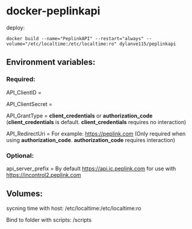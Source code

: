 # docker-peplinkapi
deploy:
```
docker build --name="PeplinkAPI" --restart="always" --volume="/etc/localtime:/etc/localtime:ro" dylanve115/peplinkapi
```
## Environment variables:
### Required:
API_ClientID = 

API_ClientSecret = 

API_GrantType = **client_credentials** or **authorization_code** (**client_credentials** is default. **client_credentials** requires no interaction)

API_RedirectUri = For example: https://peplink.com (Only required when using **authorization_code**. **authorization_code** requires interaction)

### Optional:
 
api_server_prefix = By default https://api.ic.peplink.com for use with https://incontrol2.peplink.com

## Volumes:
sycning time with host: /etc/localtime:/etc/localtime:ro

Bind to folder with scripts: /scripts
